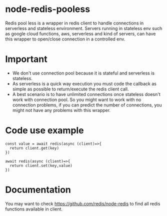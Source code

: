# node-redis-pooless
Redis pool less is a wrapper in redis client to handle connections in serverless and stateless environment. Servers running in stateless env such as google cloud functions, aws, serverless and kind of servers, can have this wrapper to open/close connection in a controlled env. 

# Important
* We don't use connection pool because it is stateful and serverless is stateless.
* As serverless is a quick way execution you must code the callback as simple as possible to return/execute the redis client call.
* A best scenario is to have unlimited connections once stateless doesn't work with connection pool. So you might want to work with no connection problems, if you can predict the number of connections, you might not have any problems with this wrapper.

# Code use example
`````
const value = await redis(async (client)=>{
  return client.get(key)
})

await redis(async (client)=>{
  return client.set(key,value)
})

`````

# Documentation
You may want to check https://github.com/redis/node-redis to find all redis functions available in client.
